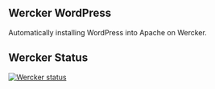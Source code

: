 ## Wercker WordPress

Automatically installing WordPress into Apache on Wercker.

## Wercker Status

[![Wercker status](https://app.wercker.com/status/eddde03eeb5906802e5b5516c5911666/m)](https://app.wercker.com/project/bykey/eddde03eeb5906802e5b5516c5911666)


